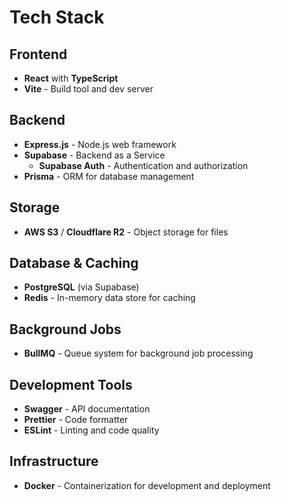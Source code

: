 # Tech Stack

## Frontend
- **React** with **TypeScript**
- **Vite** - Build tool and dev server

## Backend
- **Express.js** - Node.js web framework
- **Supabase** - Backend as a Service
  - **Supabase Auth** - Authentication and authorization
- **Prisma** - ORM for database management

## Storage
- **AWS S3** / **Cloudflare R2** - Object storage for files

## Database & Caching
- **PostgreSQL** (via Supabase)
- **Redis** - In-memory data store for caching

## Background Jobs
- **BullMQ** - Queue system for background job processing

## Development Tools
- **Swagger** - API documentation
- **Prettier** - Code formatter
- **ESLint** - Linting and code quality

## Infrastructure
- **Docker** - Containerization for development and deployment